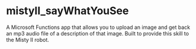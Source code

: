 # mistyII_sayWhatYouSee
A Microsoft Functions app that allows you to upload an image and get back an mp3 audio file of a description of that image. Built to provide this skill to the Misty II robot.
